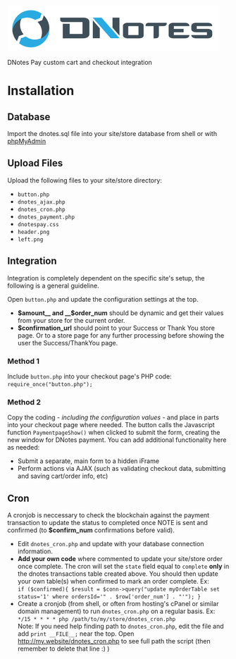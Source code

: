 ![Dnotes Pay](header.png)

DNotes Pay custom cart and checkout integration

# Installation

## Database
Import the dnotes.sql file into your site/store database from shell or with [phpMyAdmin](https://phpmyadmin.net)

## Upload Files
Upload the following files to your site/store directory:
* `button.php`
* `dnotes_ajax.php`
* `dnotes_cron.php`
* `dnotes_payment.php`
* `dnotespay.css`
* `header.png`
* `left.png`

## Integration
Integration is completely dependent on the specific site's setup, the following is a general guideline.

Open `button.php` and update the configuration settings at the top. 
* __$amount__ and __$order_num__ should be dynamic and get their values from your store for the current order.
* __$confirmation_url__ should point to your Success or Thank You store page. Or to a store page for any further processing before showing the user the Success/ThankYou page.

### Method 1
Include `button.php` into your checkout page's PHP code:
`
require_once("button.php");
`

### Method 2
Copy the coding - *including the configuration values* - and place in parts into your checkout page where needed. The button calls the Javascript function `PaymentpageShow()` when clicked to submit the form, creating the new window for DNotes payment. You can add additional functionality here as needed:
  * Submit a separate, main form to a hidden iFrame
  * Perform actions via AJAX (such as validating checkout data, submitting and saving cart/order info, etc)


## Cron
A cronjob is neccessary to check the blockchain against the payment transaction to update the status to completed once NOTE is sent and confirmed (to __$confirm_num__ confirmations before valid).
* Edit `dnotes_cron.php` and update with your database connection information.
* __Add your own code__ where commented to update your site/store order once complete. The cron will set the `state` field equal to `complete` __only__ in the dnotes transactions table created above. You should then update your own table(s) when confirmed to mark an order complete. Ex:  
`
if ($confirmed){
 $result = $conn->query("update myOrderTable set status='1' where ordersId='" . $row['order_num'] . "'");
}
`
* Create a cronjob (from shell, or often from hosting's cPanel or similar domain management) to run `dnotes_cron.php` on a regular basis. Ex:  
`
*/15 * * * * php /path/to/my/store/dnotes_cron.php
`  
Note: If you need help finding path to `dnotes_cron.php`, edit the file and add `print __FILE__;` near the top. Open http://my.website/dnotes_cron.php to see full path the script (then remember to delete that line :) )


